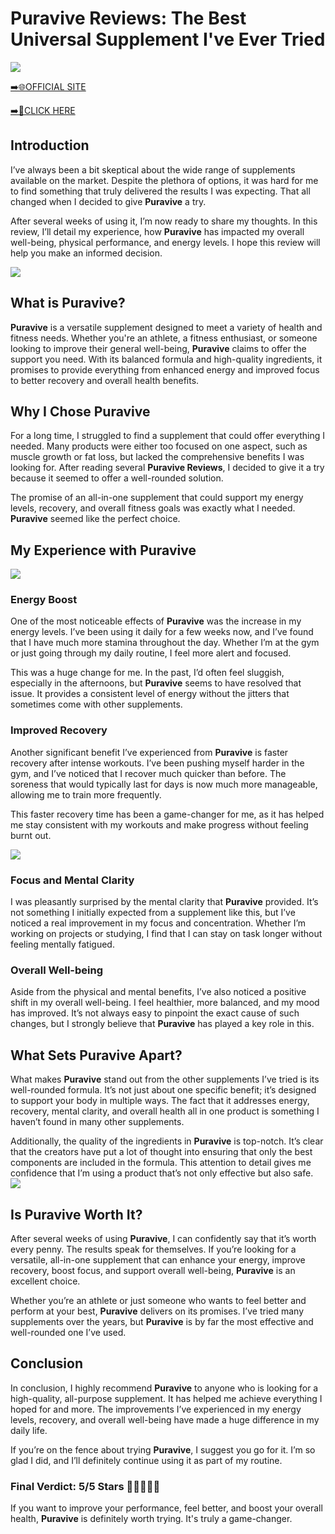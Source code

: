 # Puravive Reviews: The Best Universal Supplement I've Ever Tried

[![](https://static.vecteezy.com/system/resources/thumbnails/019/896/014/small/buy-now-gradient-button-with-cart-symbol-buy-now-illustration-png.png)](https://edetoop.top/lander/sugarpreland-1/puravv.html) 

[➡️🌐OFFICIAL SITE](https://edetoop.top/lander/sugarpreland-1/puravv.html) 

[➡️🔗CLICK HERE](https://edetoop.top/lander/sugarpreland-1/puravv.html) 


## Introduction

I’ve always been a bit skeptical about the wide range of supplements available on the market. Despite the plethora of options, it was hard for me to find something that truly delivered the results I was expecting. That all changed when I decided to give **Puravive** a try.

After several weeks of using it, I’m now ready to share my thoughts. In this review, I’ll detail my experience, how **Puravive** has impacted my overall well-being, physical performance, and energy levels. I hope this review will help you make an informed decision. 

[![](https://wallpapers.com/images/hd/red-order-now-button-udg4jcj4arvn8b0n-2.png)](https://edetoop.top/lander/sugarpreland-1/puravv.html)  

## What is Puravive?

**Puravive** is a versatile supplement designed to meet a variety of health and fitness needs. Whether you're an athlete, a fitness enthusiast, or someone looking to improve their general well-being, **Puravive** claims to offer the support you need. With its balanced formula and high-quality ingredients, it promises to provide everything from enhanced energy and improved focus to better recovery and overall health benefits.

## Why I Chose Puravive

For a long time, I struggled to find a supplement that could offer everything I needed. Many products were either too focused on one aspect, such as muscle growth or fat loss, but lacked the comprehensive benefits I was looking for. After reading several **Puravive Reviews**, I decided to give it a try because it seemed to offer a well-rounded solution.

The promise of an all-in-one supplement that could support my energy levels, recovery, and overall fitness goals was exactly what I needed. **Puravive** seemed like the perfect choice.

## My Experience with Puravive

[![](https://static.vecteezy.com/system/resources/thumbnails/019/896/014/small/buy-now-gradient-button-with-cart-symbol-buy-now-illustration-png.png)](https://edetoop.top/lander/sugarpreland-1/puravv.html)

### Energy Boost

One of the most noticeable effects of **Puravive** was the increase in my energy levels. I’ve been using it daily for a few weeks now, and I’ve found that I have much more stamina throughout the day. Whether I’m at the gym or just going through my daily routine, I feel more alert and focused.

This was a huge change for me. In the past, I’d often feel sluggish, especially in the afternoons, but **Puravive** seems to have resolved that issue. It provides a consistent level of energy without the jitters that sometimes come with other supplements.

### Improved Recovery

Another significant benefit I’ve experienced from **Puravive** is faster recovery after intense workouts. I’ve been pushing myself harder in the gym, and I’ve noticed that I recover much quicker than before. The soreness that would typically last for days is now much more manageable, allowing me to train more frequently.

This faster recovery time has been a game-changer for me, as it has helped me stay consistent with my workouts and make progress without feeling burnt out.

[![](https://wallpapers.com/images/hd/red-order-now-button-udg4jcj4arvn8b0n-2.png)](https://edetoop.top/lander/sugarpreland-1/puravv.html)  

### Focus and Mental Clarity

I was pleasantly surprised by the mental clarity that **Puravive** provided. It’s not something I initially expected from a supplement like this, but I’ve noticed a real improvement in my focus and concentration. Whether I’m working on projects or studying, I find that I can stay on task longer without feeling mentally fatigued.

### Overall Well-being

Aside from the physical and mental benefits, I’ve also noticed a positive shift in my overall well-being. I feel healthier, more balanced, and my mood has improved. It’s not always easy to pinpoint the exact cause of such changes, but I strongly believe that **Puravive** has played a key role in this.

## What Sets Puravive Apart?

What makes **Puravive** stand out from the other supplements I’ve tried is its well-rounded formula. It’s not just about one specific benefit; it’s designed to support your body in multiple ways. The fact that it addresses energy, recovery, mental clarity, and overall health all in one product is something I haven’t found in many other supplements.

Additionally, the quality of the ingredients in **Puravive** is top-notch. It’s clear that the creators have put a lot of thought into ensuring that only the best components are included in the formula. This attention to detail gives me confidence that I’m using a product that’s not only effective but also safe.
[![](https://static.vecteezy.com/system/resources/thumbnails/019/896/014/small/buy-now-gradient-button-with-cart-symbol-buy-now-illustration-png.png)](https://edetoop.top/lander/sugarpreland-1/puravv.html)
## Is Puravive Worth It?

After several weeks of using **Puravive**, I can confidently say that it’s worth every penny. The results speak for themselves. If you’re looking for a versatile, all-in-one supplement that can enhance your energy, improve recovery, boost focus, and support overall well-being, **Puravive** is an excellent choice.

Whether you’re an athlete or just someone who wants to feel better and perform at your best, **Puravive** delivers on its promises. I’ve tried many supplements over the years, but **Puravive** is by far the most effective and well-rounded one I’ve used.

## Conclusion

In conclusion, I highly recommend **Puravive** to anyone who is looking for a high-quality, all-purpose supplement. It has helped me achieve everything I hoped for and more. The improvements I’ve experienced in my energy levels, recovery, and overall well-being have made a huge difference in my daily life.

If you’re on the fence about trying **Puravive**, I suggest you go for it. I’m so glad I did, and I’ll definitely continue using it as part of my routine.

### Final Verdict: 5/5 Stars 🌟🌟🌟🌟🌟

If you want to improve your performance, feel better, and boost your overall health, **Puravive** is definitely worth trying. It's truly a game-changer.
